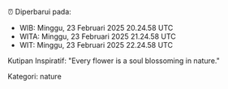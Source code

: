 ⏰ Diperbarui pada:
- WIB: Minggu, 23 Februari 2025 20.24.58 UTC
- WITA: Minggu, 23 Februari 2025 21.24.58 UTC
- WIT: Minggu, 23 Februari 2025 22.24.58 UTC

Kutipan Inspiratif:
"Every flower is a soul blossoming in nature."


Kategori: nature

